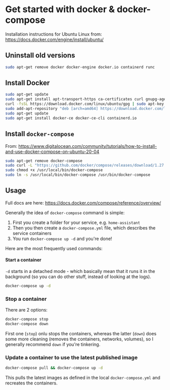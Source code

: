 # Get started with docker & docker-compose

Installation instructions for Ubuntu Linux from: https://docs.docker.com/engine/install/ubuntu/


## Uninstall old versions
```sh
sudo apt-get remove docker docker-engine docker.io containerd runc
```

## Install Docker
```sh
sudo apt-get update
sudo apt-get install apt-transport-https ca-certificates curl gnupg-agent software-properties-common
curl -fsSL https://download.docker.com/linux/ubuntu/gpg | sudo apt-key add -
sudo add-apt-repository "deb [arch=amd64] https://download.docker.com/linux/ubuntu $(lsb_release -cs) stable"
sudo apt-get update
sudo apt-get install docker-ce docker-ce-cli containerd.io
```


## Install `docker-compose`
From: https://www.digitalocean.com/community/tutorials/how-to-install-and-use-docker-compose-on-ubuntu-20-04

```sh
sudo apt-get remove docker-compose
sudo curl -L "https://github.com/docker/compose/releases/download/1.27.4/docker-compose-$(uname -s)-$(uname -m)" -o /usr/local/bin/docker-compose
sudo chmod +x /usr/local/bin/docker-compose
sudo ln -s /usr/local/bin/docker-compose /usr/bin/docker-compose
```


## Usage
Full docs are here: https://docs.docker.com/compose/reference/overview/

Generally the idea of `docker-compose` command is simple:
1. First you create a folder for your service, e.g. `home-assistant`
2. Then you then create a `docker-compose.yml` file, which describes the service containers
3. You run `docker-compose up -d` and you're done!

Here are the most frequently used commands:


#### Start a container
`-d` starts in a detached mode - which basically mean that it runs it in the background (so you can do other stuff, instead of looking at the logs).
```sh
docker-compose up -d
```

### Stop a container
There are 2 options:
```sh
docker-compose stop
docker-compose down
```
First one (`stop`) onlu stops the containers, whereas the latter (`down`) does some more cleaning (removes the containers, networks, volumes), so I generally recommend `down` if you're tinkering.


### Update a container to use the latest published image
```sh
docker-compose pull && docker-compose up -d
```
This pulls the latest images as defined in the local `docker-compose.yml` and recreates the containers.
